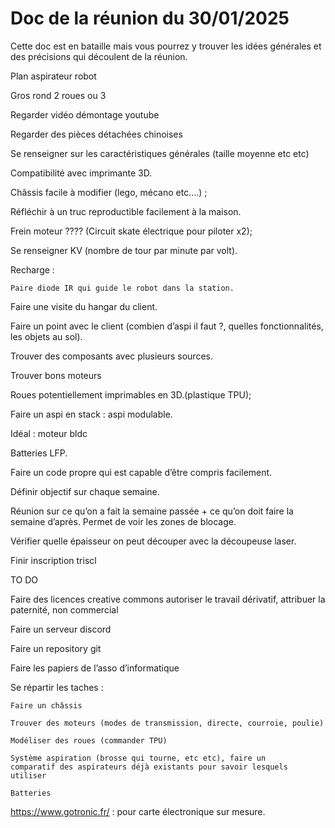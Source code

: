 # Doc de la réunion du 30/01/2025


Cette doc est en bataille mais vous pourrez y trouver les idées générales et des précisions qui découlent de la réunion.


Plan aspirateur robot 

 

Gros rond 2 roues ou 3 

Regarder vidéo démontage youtube  

 

Regarder des pièces détachées chinoises 

Se renseigner sur les caractéristiques générales (taille moyenne etc etc) 

Compatibilité avec imprimante 3D. 

Châssis facile à modifier (lego, mécano etc.…) ; 

Réfléchir à un truc reproductible facilement à la maison. 

Frein moteur ???? (Circuit skate électrique pour piloter x2); 

Se renseigner KV (nombre de tour par minute par volt). 

Recharge :  

    Paire diode IR qui guide le robot dans la station. 

Faire une visite du hangar du client. 

Faire un point avec le client (combien d’aspi il faut ?, quelles fonctionnalités, les objets au sol). 

Trouver des composants avec plusieurs sources. 

Trouver bons moteurs 

Roues potentiellement imprimables en 3D.(plastique TPU); 

Faire un aspi en stack : aspi modulable. 

Idéal : moteur bldc 

Batteries LFP. 

 

Faire un code propre qui est capable d’être compris facilement. 

Définir objectif sur chaque semaine. 

Réunion sur ce qu’on a fait la semaine passée + ce qu’on doit faire la semaine d’après. Permet de voir les zones de blocage. 

Vérifier quelle épaisseur on peut découper avec la découpeuse laser. 

Finir inscription triscl 

TO DO 

Faire des licences creative commons autoriser le travail dérivatif, attribuer la paternité, non commercial  

Faire un serveur discord 

Faire un repository git  

Faire les papiers de l’asso d’informatique  

Se répartir les taches : 

    Faire un châssis 

    Trouver des moteurs (modes de transmission, directe, courroie, poulie) 

    Modéliser des roues (commander TPU) 

    Système aspiration (brosse qui tourne, etc etc), faire un 		 comparatif des aspirateurs déjà existants pour savoir lesquels utiliser  

    Batteries 

 

https://www.gotronic.fr/ : pour carte électronique sur mesure. 
